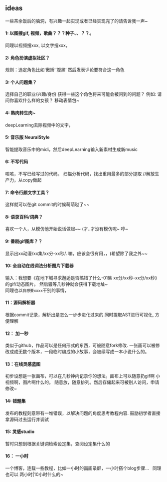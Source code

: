 ## ideas

一些茶余饭后的脑洞，有兴趣一起实现或者已经实现完了的请告诉我一声~

#### 1: 以图搜gif, 视频，歌曲？？？种子、、？？。
同理以视频搜xxx, 以文字搜xxx，

#### 2: 角色扮演虚拟社区？ 
规则：选定角色比如‘傲娇’’腹黑’ 然后发表评论要符合这一角色

#### 3: 个人问题集？
选择自己的职业/兴趣/身份  获得一些这个角色将来可能会被问到的问题？ 例如: 请问你喜欢什么样的女孩？ 移动表情包~

#### 4: 熟肉转生肉~
deepLearning去除视频中的文字，

#### 5: 音乐版 NeuralStyle
智能提取音乐中的midi，然后deepLearning输入新素材生成新music

#### 6: 不写代码
咳咳，不写已经写过的代码。 扫描分析代码，找出重用最多的部分提取 //解放生产力，从copy做起

#### 7: 命令行颜文字工具？
这样就可以在git commit的时候萌萌哒了~~

#### 8: 语录百科/词典？ 
喜欢一个人，从模仿他开始说话做起~~ (才..才没有模仿呢~ 哼~

#### 9: 番剧gif图库？？ 
显示出xx动漫/xx集/xx分-xx秒/. 嘛，应该会很有用，，(希望除了我之外~~

#### 10: 全自动在线词法分析图片下载器
输入：我想要《在地下城寻求邂逅是否搞错了什么-01集 xx分/xx秒-xx分/xx秒》的gif/动态图片。 然后骚等几秒钟就会获得下载地址~   
同理也以`我想要xxxx`干别的事情，

#### 11：源码解析器
根据commit记录，解析出是怎么一步步进化过来的.同时提取AST进行可视化, 方便理解

#### 12： 加一秒
类似于github，作品可以是任何形式的东西，可被随意fork修改. 一张画可以被修改成成无数个版本，一段临时编成的小故事，会被续写成一本小说什么的。 

#### 13：在线灵感蓝图
初步设想是一张画布，可以在几秒钟内记录你的想法。画布上可以随意扔gif啊 小视频啊，图片啊什么的。 随意放，随意排列。然后存储起来可被别人访问，申请修改~

#### 14: 错题集
发布的教程刻意带有一堆错误，以解决问题的角度思考教程内容. 鼓励初学者直接拿源码过去运行并调试

#### 15: 灵感studio
暂时只想到根据关键词检索设定集，查阅设定集什么的

#### 16： 一小时
一个博客，连载一些教程，比如一小时的画画录屏，一小时撘个blog步骤...   同理也可以 两小时|10小时什么的~
